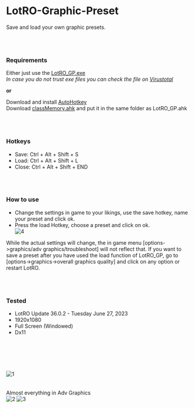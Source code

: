 # LotRO-Graphic-Preset
Save and load your own graphic presets.

<br/><br/>

### Requirements
Either just use the [LotRO_GP.exe](https://github.com/strauss7702/LotRO-Graphic-Preset/releases)  
_In case you do not trust exe files you can check the file on [Virustotal](https://www.virustotal.com/gui/home/url)_

**or**

Download and install [AutoHotkey](https://www.autohotkey.com/)  
Download [classMemory.ahk](https://github.com/Kalamity/classMemory) and put it in the same folder as LotRO_GP.ahk

<br/><br/>

### Hotkeys
- Save: Ctrl + Alt + Shift + S  
- Load: Ctrl + Alt + Shift + L  
- Close: Ctrl + Alt + Shift + END

<br/><br/>

### How to use
- Change the settings in game to your likings, use the save hotkey, name your preset and click ok.
- Press the load Hotkey, choose a preset and click on ok.  
![4](https://github.com/strauss7702/LotRO-Graphic-Preset/assets/138319390/33c045de-e6f1-4b97-b401-727fc3b2d228)

While the actual settings will change, the in game menu [options->graphics/adv graphics/troubleshoot] will not reflect that. If you want to save a preset after you have used the load function of LotRO_GP, go to [options->graphics->overall graphics quality] and click on any option or restart LotRO.

<br/><br/>

### Tested
- LotRO Update 36.0.2 - Tuesday June 27, 2023
- 1920x1080
- Full Screen (Windowed)
- Dx11

<br/><br/>
<br/><br/>

![1](https://github.com/strauss7702/LotRO-Graphic-Preset/assets/138319390/c495d01f-8750-425e-9984-3088d05920e2)  
<br/><br/>
Almost everything in Adv Graphics  
![2](https://github.com/strauss7702/LotRO-Graphic-Preset/assets/138319390/488ed2fe-6a21-4df8-9fb0-b1134712cce0)
![3](https://github.com/strauss7702/LotRO-Graphic-Preset/assets/138319390/fbf6aba2-7999-43dd-ba03-f6412927cd52)

